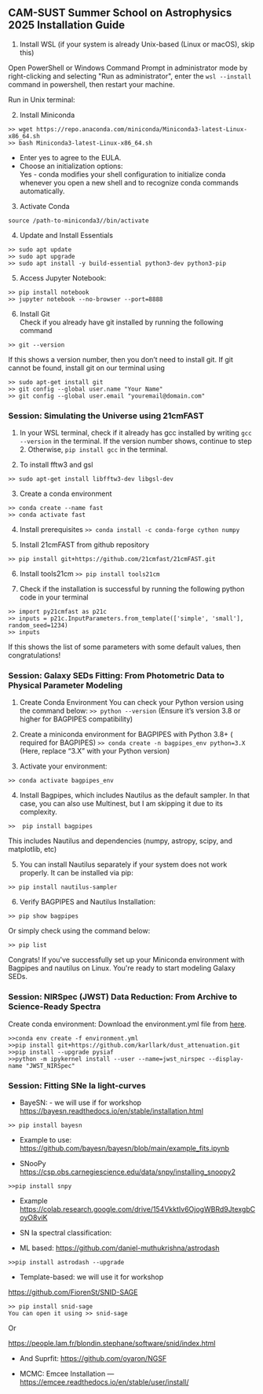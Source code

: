 ## CAM-SUST Summer School on Astrophysics 2025 Installation Guide

1. Install WSL (if your system is already Unix-based (Linux or macOS), skip this) <br>

Open PowerShell or Windows Command Prompt in administrator mode by right-clicking and selecting "Run as administrator", enter the `wsl --install` command in powershell, then restart your machine.

Run in Unix terminal: <br>

2. Install Miniconda 
```
>> wget https://repo.anaconda.com/miniconda/Miniconda3-latest-Linux-x86_64.sh
>> bash Miniconda3-latest-Linux-x86_64.sh
```

- Enter yes  to agree to the EULA. 
- Choose an initialization options: <br>
    Yes - conda modifies your shell configuration to initialize conda whenever you open a new shell and to recognize conda commands automatically.

3. Activate Conda

``` source /path-to-miniconda3//bin/activate ```

4. Update and Install Essentials
```
>> sudo apt update
>> sudo apt upgrade
>> sudo apt install -y build-essential python3-dev python3-pip
```

5. Access Jupyter Notebook:
```
>> pip install notebook
>> jupyter notebook --no-browser --port=8888
```

6. Install Git <br>
Check if you already have git installed by running the following command 

```>> git --version```

If this shows a version number, then you don’t need to install git. If git cannot be found, install git on our terminal using 

```
>> sudo apt-get install git
>> git config --global user.name "Your Name"
>> git config --global user.email "youremail@domain.com"
```

### Session: Simulating the Universe using 21cmFAST

1. In your WSL terminal, check if it already has gcc installed by writing `gcc --version` in the terminal. If the version number shows, continue to step 2. Otherwise, `pip install gcc` in the terminal.

2. To install fftw3 and gsl  
```
>> sudo apt-get install libfftw3-dev libgsl-dev
```

3. Create a conda environment 
```
>> conda create --name fast
>> conda activate fast
```

4. Install prerequisites `>> conda install -c conda-forge cython numpy`

5. Install 21cmFAST from github repository 
```
>> pip install git+https://github.com/21cmfast/21cmFAST.git
```

6. Install tools21cm `>> pip install tools21cm`

7. Check if the installation is successful by running the following python code in your terminal 
```
>> import py21cmfast as p21c
>> inputs = p21c.InputParameters.from_template(['simple', 'small'], random_seed=1234)
>> inputs
```
If this shows the list of some parameters with some default values, then congratulations!

### Session: Galaxy SEDs Fitting: From Photometric Data to Physical Parameter Modeling

1. Create Conda Environment
You can check your Python version using the command below:
`>> python --version`  (Ensure it’s version 3.8 or higher for BAGPIPES compatibility)

2. Create a miniconda environment for BAGPIPES with Python 3.8+ ( required for BAGPIPES) 
```>> conda create -n bagpipes_env python=3.X ```
(Here,  replace “3.X” with your Python version)

3. Activate your environment:
```
>> conda activate bagpipes_env
```

4. Install Bagpipes, which includes Nautilus as the default sampler. In that case, you can also use Multinest, but I am skipping it due to its complexity. 

```
>>  pip install bagpipes
```

This includes Nautilus and dependencies (numpy, astropy, scipy, and matplotlib, etc) 

5. You can install Nautilus separately if your system does not work properly. It can be installed via pip:

```
>> pip install nautilus-sampler
```

6. Verify BAGPIPES and Nautilus Installation:
```
>> pip show bagpipes
```
Or simply check using the command below:
```
>> pip list
```
Congrats! If you've successfully set up your Miniconda environment with Bagpipes and nautilus on Linux. You're ready to start modeling Galaxy SEDs.

### Session: NIRSpec (JWST) Data Reduction: From Archive to Science-Ready Spectra

Create conda environment:
Download the environment.yml file from [here](https://drive.google.com/drive/folders/1ENiULtHLNxbkn5Aom9gg6oHMPWWDGxpl?usp=sharing).
```
>>conda env create -f environment.yml
>>pip install git+https://github.com/karllark/dust_attenuation.git
>>pip install --upgrade pysiaf
>>python -m ipykernel install --user --name=jwst_nirspec --display-name "JWST_NIRSpec"
```

### Session: Fitting SNe Ia light-curves

- BayeSN: - we will use if for workshop https://bayesn.readthedocs.io/en/stable/installation.html
```
>> pip install bayesn
```

- Example to use: https://github.com/bayesn/bayesn/blob/main/example_fits.ipynb


- SNooPy https://csp.obs.carnegiescience.edu/data/snpy/installing_snoopy2
```
>>pip install snpy
```

- Example https://colab.research.google.com/drive/154VkktIv6OjogWBRd9JtexgbCoyO8viK

- SN Ia spectral classification:

- ML based: https://github.com/daniel-muthukrishna/astrodash
```
>>pip install astrodash --upgrade
```

- Template-based: we will use it for workshop 

https://github.com/FiorenSt/SNID-SAGE
```
>> pip install snid-sage
You can open it using >> snid-sage
```

Or 

https://people.lam.fr/blondin.stephane/software/snid/index.html

- And Suprfit: https://github.com/oyaron/NGSF


- MCMC: Emcee Installation — https://emcee.readthedocs.io/en/stable/user/install/ 
